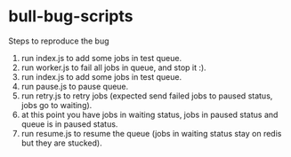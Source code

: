 # bull-bug-scripts

Steps to reproduce the bug


1. run index.js to add some jobs in test queue.
2. run worker.js to fail all jobs in queue, and stop it :).
3. run index.js to add some jobs in test queue.
4. run pause.js to pause queue.
5. run retry.js to retry jobs (expected send failed jobs to paused status, jobs go to waiting).
6. at this point you have jobs in waiting status, jobs in paused status and queue is in paused status.
7. run resume.js to resume the queue (jobs in waiting status stay on redis but they are stucked).